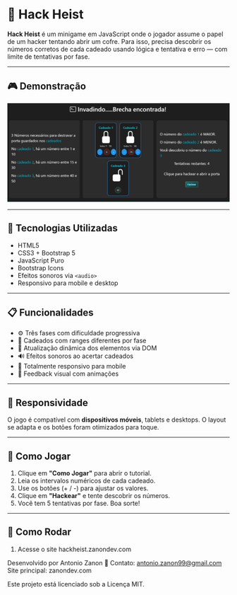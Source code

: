 # 🔐 Hack Heist

**Hack Heist** é um minigame em JavaScript onde o jogador assume o papel de um hacker tentando abrir um cofre. Para isso, precisa descobrir os números corretos de cada cadeado usando lógica e tentativa e erro — com limite de tentativas por fase.

---

## 🎮 Demonstração

![Hack Heist Demo](./assets/img/demo.png)

---

## 🚀 Tecnologias Utilizadas

- HTML5
- CSS3 + Bootstrap 5
- JavaScript Puro
- Bootstrap Icons
- Efeitos sonoros via `<audio>`
- Responsivo para mobile e desktop

---

## 📋 Funcionalidades

- ⚙️ Três fases com dificuldade progressiva
- 🔢 Cadeados com ranges diferentes por fase
- 🔄 Atualização dinâmica dos elementos via DOM
- 🔊 Efeitos sonoros ao acertar cadeados
- 📱 Totalmente responsivo para mobile
- 🎯 Feedback visual com animações

---

## 📱 Responsividade

O jogo é compatível com **dispositivos móveis**, tablets e desktops. O layout se adapta e os botões foram otimizados para toque.

---

## 🧠 Como Jogar

1. Clique em **"Como Jogar"** para abrir o tutorial.
2. Leia os intervalos numéricos de cada cadeado.
3. Use os botões (+ / -) para ajustar os valores.
4. Clique em **"Hackear"** e tente descobrir os números.
5. Você tem 5 tentativas por fase. Boa sorte!

---

## 📁 Como Rodar 

1. Acesse o site hackheist.zanondev.com

Desenvolvido por Antonio Zanon 🚀
Contato: antonio.zanon99@gmail.com
Site principal: zanondev.com

Este projeto está licenciado sob a Licença MIT.